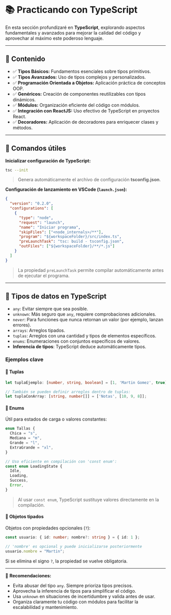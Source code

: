 # 📚 Practicando con TypeScript

En esta sección profundizaré en **TypeScript**, explorando aspectos fundamentales y avanzados para mejorar la calidad del código y aprovechar al máximo este poderoso lenguaje.

---

## 🚀 Contenido

- ✅ **Tipos Básicos:** Fundamentos esenciales sobre tipos primitivos.
- ✅ **Tipos Avanzados:** Uso de tipos complejos y personalizados.
- ✅ **Programación Orientada a Objetos:** Aplicación práctica de conceptos OOP.
- ✅ **Genéricos:** Creación de componentes reutilizables con tipos dinámicos.
- ✅ **Módulos:** Organización eficiente del código con módulos.
- ✅ **Integración con ReactJS:** Uso efectivo de TypeScript en proyectos React.
- ✅ **Decoradores:** Aplicación de decoradores para enriquecer clases y métodos.

---

## 🔧 Comandos útiles

**Inicializar configuración de TypeScript:**

```bash
tsc --init
```

> Genera automáticamente el archivo de configuración **tsconfig.json**.

**Configuración de lanzamiento en VSCode (`launch.json`):**

```json
{
  "version": "0.2.0",
  "configurations": [
    {
      "type": "node",
      "request": "launch",
      "name": "Iniciar programa",
      "skipFiles": ["<node_internals>/**"],
      "program": "${workspaceFolder}/src/index.ts",
      "preLaunchTask": "tsc: build - tsconfig.json",
      "outFiles": ["${workspaceFolder}/**/*.js"]
    }
  ]
}
```

> La propiedad `preLaunchTask` permite compilar automáticamente antes de ejecutar el programa.

---

## 📌 Tipos de datos en TypeScript

- `any`: Evitar siempre que sea posible.
- `unknown`: Más seguro que `any`, requiere comprobaciones adicionales.
- `never`: Para funciones que nunca retornan un valor (por ejemplo, lanzan errores).
- `arrays`: Arreglos tipados.
- `tuplas`: Arreglos con una cantidad y tipos de elementos específicos.
- `enums`: Enumeraciones con conjuntos específicos de valores.
- **Inferencia de tipos**: TypeScript deduce automáticamente tipos.

### Ejemplos clave

#### 🔹 Tuplas

```ts
let tuplaEjemplo: [number, string, boolean] = [1, 'Martin Gomez', true];

// También se pueden definir arreglos dentro de tuplas:
let tuplaConArray: [string, number[]] = ['Notas', [10, 9, 8]];
```

#### 🔹 Enums

Útil para estados de carga o valores constantes:

```ts
enum Tallas {
  Chica = "s",
  Mediana = "m",
  Grande = "l",
  ExtraGrande = "xl",
}

// Uso eficiente en compilación con 'const enum':
const enum LoadingState {
  Idle,
  Loading,
  Success,
  Error,
}
```

> Al usar `const enum`, TypeScript sustituye valores directamente en la compilación.

#### 🔹 Objetos tipados

Objetos con propiedades opcionales (`?`):

```ts
const usuario: { id: number; nombre?: string } = { id: 1 };

// 'nombre' es opcional y puede inicializarse posteriormente
usuario.nombre = "Martin";
```

Si se elimina el signo `?`, la propiedad se vuelve obligatoria.

---

🎯 **Recomendaciones:**

- Evita abusar del tipo `any`. Siempre prioriza tipos precisos.
- Aprovecha la inferencia de tipos para simplificar el código.
- Usa `unknown` en situaciones de incertidumbre y valida antes de usar.
- Organiza claramente tu código con módulos para facilitar la escalabilidad y mantenimiento.

